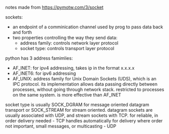 notes made from https://pymotw.com/3/socket  

sockets:
  - an endpoint of a comminication channel used by prog to pass data back and forth
  - two properties controlling the way they send data:
    - address family: controls network layer protocol
    - socket type: controls transport layer protocol

python has 3 address famimlies:
  - AF_INET: for ipv4 addressing, takes ip in the format x.x.x.x
  - AF_INET6: for ipv6 addressing
  - AF_UNIX: address family for Unix Domain Sockets (UDS), which is an IPC protocol. its implementation allows data passing directly between processes, without going through network stack. restricted to processes on the same system. is more effective than AF_INET

socket type is usually SOCK_DGRAM for message oriented datagram transport or SOCK_STREAM for stream oriented.
datagram sockets are usually associated with UDP, and stream sockets with TCP.
for reliable, in order delivery needed - TCP handles automatically
for delivery where order not important, small messages, or multicasting - UDP


